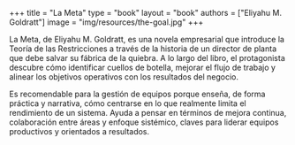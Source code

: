 +++
title = "La Meta"
type = "book"
layout = "book"
authors = ["Eliyahu M. Goldratt"]
image = "img/resources/the-goal.jpg"
+++

La Meta, de Eliyahu M. Goldratt, es una novela empresarial que introduce la Teoría de las Restricciones a través de la historia de un director de planta que debe salvar su fábrica de la quiebra. A lo largo del libro, el protagonista descubre cómo identificar cuellos de botella, mejorar el flujo de trabajo y alinear los objetivos operativos con los resultados del negocio.

Es recomendable para la gestión de equipos porque enseña, de forma práctica y narrativa, cómo centrarse en lo que realmente limita el rendimiento de un sistema. Ayuda a pensar en términos de mejora continua, colaboración entre áreas y enfoque sistémico, claves para liderar equipos productivos y orientados a resultados.

